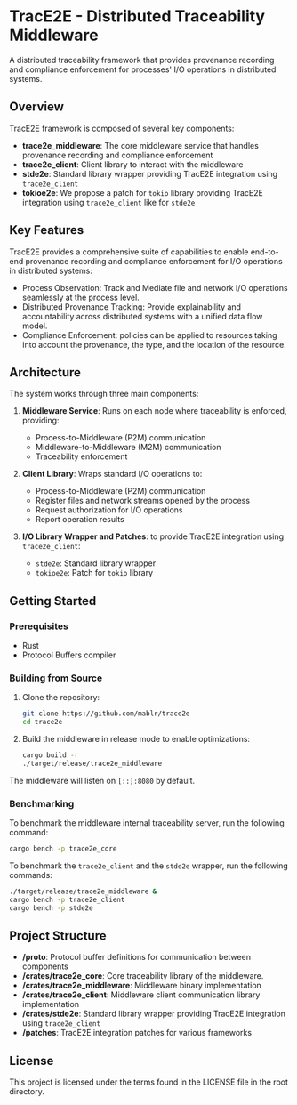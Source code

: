 # TracE2E - Distributed Traceability Middleware

A distributed traceability framework that provides provenance recording and compliance enforcement for processes' I/O operations in distributed systems.

## Overview

TracE2E framework is composed of several key components:

- **trace2e_middleware**: The core middleware service that handles provenance recording and compliance enforcement
- **trace2e_client**: Client library to interact with the middleware
- **stde2e**: Standard library wrapper providing TracE2E integration using `trace2e_client`
- **tokioe2e**: We propose a patch for `tokio` library providing TracE2E integration using `trace2e_client` like for `stde2e`


## Key Features

TracE2E provides a comprehensive suite of capabilities to enable end-to-end provenance recording and compliance enforcement for I/O operations in distributed systems:

- Process Observation: Track and Mediate file and network I/O operations seamlessly at the process level.
- Distributed Provenance Tracking: Provide explainability and accountability across distributed systems with a unified data flow model.
- Compliance Enforcement: policies can be applied to resources taking into account the provenance, the type, and the location of the resource.

## Architecture

The system works through three main components:

1. **Middleware Service**: Runs on each node where traceability is enforced, providing:
   - Process-to-Middleware (P2M) communication
   - Middleware-to-Middleware (M2M) communication
   - Traceability enforcement

2. **Client Library**: Wraps standard I/O operations to:
   - Process-to-Middleware (P2M) communication
   - Register files and network streams opened by the process
   - Request authorization for I/O operations
   - Report operation results

3. **I/O Library Wrapper and Patches**: to provide TracE2E integration using `trace2e_client`:
   - `stde2e`: Standard library wrapper
   - `tokioe2e`: Patch for `tokio` library

## Getting Started

### Prerequisites

- Rust
- Protocol Buffers compiler

### Building from Source

1. Clone the repository:
   ```bash
   git clone https://github.com/mablr/trace2e
   cd trace2e
   ```

2. Build the middleware in release mode to enable optimizations:
   ```bash
   cargo build -r
   ./target/release/trace2e_middleware
   ```
The middleware will listen on `[::]:8080` by default.

### Benchmarking

To benchmark the middleware internal traceability server, run the following command:
```bash
cargo bench -p trace2e_core
```

To benchmark the `trace2e_client` and the `stde2e` wrapper, run the following commands:
```bash
./target/release/trace2e_middleware &
cargo bench -p trace2e_client
cargo bench -p stde2e
```
## Project Structure

- **/proto**: Protocol buffer definitions for communication between components
- **/crates/trace2e_core**: Core traceability library of the middleware.
- **/crates/trace2e_middleware**: Middleware binary implementation
- **/crates/trace2e_client**: Middleware client communication library implementation
- **/crates/stde2e**: Standard library wrapper providing TracE2E integration using `trace2e_client`
- **/patches**: TracE2E integration patches for various frameworks


## License

This project is licensed under the terms found in the LICENSE file in the root directory.
